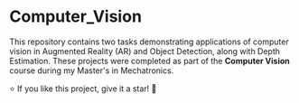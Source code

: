 # Computer_Vision
This repository contains two tasks demonstrating applications of computer vision in Augmented Reality (AR) and Object Detection, along with Depth Estimation. These projects were completed as part of the  **Computer Vision**  course during my Master's in Mechatronics.

⭐ If you like this project, give it a star! 🌟

